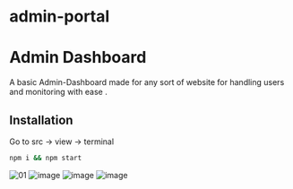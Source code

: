 # admin-portal

# Admin Dashboard

A basic Admin-Dashboard made for any sort of website for handling users and monitoring with ease .


## Installation

Go to src -> view -> terminal

```bash
npm i && npm start
```




![01](https://user-images.githubusercontent.com/76132275/185697979-19bea645-0d93-4ea5-a45c-33cf4a0b240e.png)
![image](https://user-images.githubusercontent.com/76132275/185698129-ac76b838-c30b-4607-89e2-dcaec40ffbda.png)
![image](https://user-images.githubusercontent.com/76132275/185698281-6af1f96b-1734-4b82-8883-98cf2ca71407.png)
![image](https://user-images.githubusercontent.com/76132275/185698762-20703893-3798-4efa-b0d5-a40eac25e73e.png)
